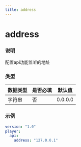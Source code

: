 ```yaml
---
title: address
---
```


address
===

### 说明
配置api功能监听的地址

### 类型
| 数据类型 | 是否必填 | 默认值 |
|---|---|---|
| 字符串 | 否 | 0.0.0.0 |

### 示例
```yaml {4}
version: "1.0"
player:
  api:
    address: "127.0.0.1"
```

